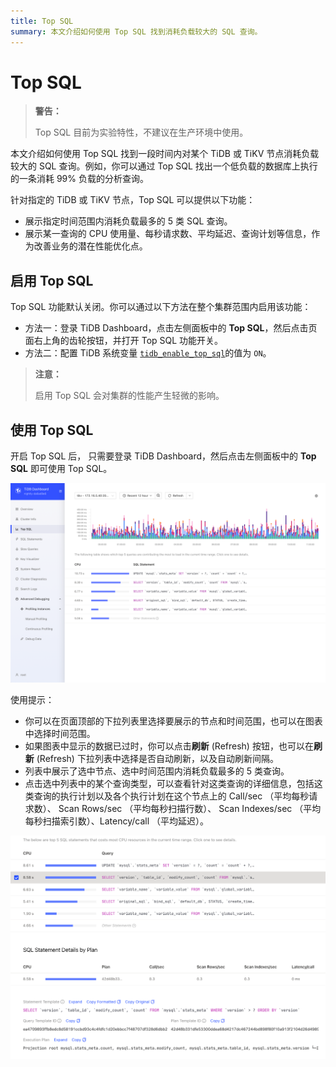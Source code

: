 ```yaml
---
title: Top SQL
summary: 本文介绍如何使用 Top SQL 找到消耗负载较大的 SQL 查询。
---
```


# Top SQL

> **警告：**
>
> Top SQL 目前为实验特性，不建议在生产环境中使用。

本文介绍如何使用 Top SQL 找到一段时间内对某个 TiDB 或 TiKV 节点消耗负载较大的 SQL 查询。例如，你可以通过 Top SQL 找出一个低负载的数据库上执行的一条消耗 99% 负载的分析查询。

针对指定的 TiDB 或 TiKV 节点，Top SQL 可以提供以下功能：

* 展示指定时间范围内消耗负载最多的 5 类 SQL 查询。
* 展示某一查询的 CPU 使用量、每秒请求数、平均延迟、查询计划等信息，作为改善业务的潜在性能优化点。

## 启用 Top SQL

Top SQL 功能默认关闭。你可以通过以下方法在整个集群范围内启用该功能：

- 方法一：登录 TiDB Dashboard，点击左侧面板中的 **Top SQL**，然后点击页面右上角的齿轮按钮，并打开 Top SQL 功能开关。
- 方法二：配置 TiDB 系统变量 [`tidb_enable_top_sql`](/system-variables.md#tidb_enable_top_sql-从-v540-版本开始引入)的值为 `ON`。

> **注意：**
>
> 启用 Top SQL 会对集群的性能产生轻微的影响。

## 使用 Top SQL

开启 Top SQL 后， 只需要登录 TiDB Dashboard，然后点击左侧面板中的 **Top SQL** 即可使用 Top SQL。

![Top SQL](/media/dashboard/top-sql-overview.png)

使用提示：

* 你可以在页面顶部的下拉列表里选择要展示的节点和时间范围，也可以在图表中选择时间范围。
* 如果图表中显示的数据已过时，你可以点击**刷新** (Refresh) 按钮，也可以在**刷新** (Refresh) 下拉列表中选择是否自动刷新，以及自动刷新间隔。
* 列表中展示了选中节点、选中时间范围内消耗负载最多的 5 类查询。
* 点击选中列表中的某个查询类型，可以查看针对这类查询的详细信息，包括这类查询的执行计划以及各个执行计划在这个节点上的 Call/sec （平均每秒请求数）、 Scan Rows/sec （平均每秒扫描行数）、 Scan Indexes/sec （平均每秒扫描索引数）、Latency/call （平均延迟）。

![Top SQL Details](/media/dashboard/top-sql-details.png)
